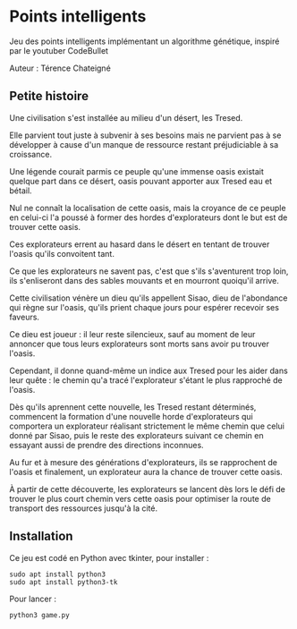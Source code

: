 # Points intelligents

Jeu des points intelligents implémentant un algorithme génétique, inspiré par le youtuber CodeBullet

Auteur : Térence Chateigné

## Petite histoire

Une civilisation s'est installée au milieu d'un désert, les Tresed.

Elle parvient tout juste à subvenir à ses besoins mais ne parvient pas à se développer à cause d'un manque de ressource restant préjudiciable à sa croissance.

Une légende courait parmis ce peuple qu'une immense oasis existait quelque part dans ce désert, oasis pouvant apporter aux Tresed eau et bétail.

Nul ne connaît la localisation de cette oasis, mais la croyance de ce peuple en celui-ci l'a poussé à former des hordes d'explorateurs dont le but est de trouver cette oasis.

Ces explorateurs errent au hasard dans le désert en tentant de trouver l'oasis qu'ils convoitent tant.

Ce que les explorateurs ne savent pas, c'est que s'ils s'aventurent trop loin, ils s'enliseront dans des sables mouvants et en mourront quoiqu'il arrive.

Cette civilisation vénère un dieu qu'ils appellent Sisao, dieu de l'abondance qui règne sur l'oasis, qu'ils prient chaque jours pour espérer recevoir ses faveurs.

Ce dieu est joueur : il leur reste silencieux, sauf au moment de leur annoncer que tous leurs explorateurs sont morts sans avoir pu trouver l'oasis.

Cependant, il donne quand-même un indice aux Tresed pour les aider dans leur quête : le chemin qu'a tracé l'explorateur s'étant le plus rapproché de l'oasis.

Dès qu'ils aprennent cette nouvelle, les Tresed restant déterminés, commencent la formation d'une nouvelle horde d'explorateurs qui comportera un explorateur réalisant strictement le même chemin que celui donné par Sisao, puis le reste des explorateurs suivant ce chemin en essayant aussi de prendre des directions inconnues.

Au fur et à mesure des générations d'explorateurs, ils se rapprochent de l'oasis et finalement, un explorateur aura la chance de trouver cette oasis.

À partir de cette découverte, les explorateurs se lancent dès lors le défi de trouver le plus court chemin vers cette oasis pour optimiser la route de transport des ressources jusqu'à la cité.

## Installation

Ce jeu est codé en Python avec tkinter, pour installer :

```
sudo apt install python3
sudo apt install python3-tk
```

Pour lancer :
```
python3 game.py
```
